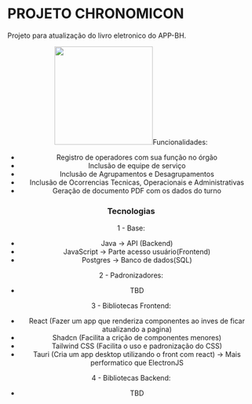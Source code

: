 # PROJETO CHRONOMICON
Projeto para atualização do livro eletronico do APP-BH.


<div align="center">
<img src="https://i.ibb.co/cX2V7ZM7/Gemini-Generated-Image-li11xtli11xtli11.jpg" height="200px/>
</div>


## Funcionalidades:
  - Registro de operadores com sua função no órgão
  - Inclusão de equipe de serviço
  - Inclusão de Agrupamentos e Desagrupamentos
  - Inclusão de Ocorrencias Tecnicas, Operacionais e Administrativas
  - Geração de documento PDF com os dados do turno


### Tecnologias
1 - Base:
  -  Java -> API (Backend)
  -  JavaScript -> Parte acesso usuário(Frontend)
  -  Postgres -> Banco de dados(SQL)

2 - Padronizadores:
  - TBD


3 - Bibliotecas Frontend:
  - React (Fazer um app que renderiza componentes ao inves de ficar atualizando a pagina)
  - Shadcn (Facilita a crição de componentes menores)
  - Tailwind CSS (Facilita o uso e padronização do CSS)
  - Tauri (Cria um app desktop utilizando o front com react) -> Mais performatico que ElectronJS

4 - Bibliotecas Backend:
  - TBD
